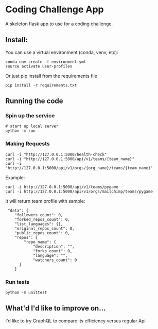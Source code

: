 # Coding Challenge App

A skeleton flask app to use for a coding challenge.

## Install:

You can use a virtual environment (conda, venv, etc):
```
conda env create -f environment.yml
source activate user-profiles
```

Or just pip install from the requirements file
``` 
pip install -r requirements.txt
```

## Running the code

### Spin up the service

```
# start up local server
python -m run 
```

### Making Requests

```
curl -i "http://127.0.0.1:5000/health-check"
curl -i "http://127.0.0.1:5000/api/v1/teams/{team_name}"
curl -i "http://127.0.0.1:5000/api/v1/orgs/{org_name}/teams/{team_name}"
```
Example:
```
curl -i http://127.0.0.1:5000/api/v1/teams/pygame
curl -i http://127.0.0.1:5000/api/v1/orgs/mailchimp/teams/pygame
```
It will return team profile with sample:
```
 "data": {
    "followers_count": 0, 
    "forked_repos_count": 0, 
    "list_languages": {}, 
    "original_repos_count": 0, 
    "public_repos_count": 0, 
    "repos": {
        "repo_name": {
            "description": "", 
            "forks_count": 0, 
            "language": "", 
            "watchers_count": 0
      }
    }
```

### Run tests
```
python -m unittest
```
## What'd I'd like to improve on...
I'd like to try GraphQL to compare its efficiency versus regular Api